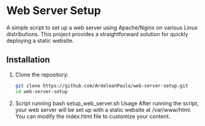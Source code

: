 # Web Server Setup

A simple script to set up a web server using Apache/Nginx on various Linux distributions. This project provides a straightforward solution for quickly deploying a static website.
## Installation

1. Clone the repository:
   ```bash
   git clone https://github.com/ArdeleanPaula/web-server-setup.git
   cd web-server-setup
 2. Script running
    bash setup_web_server.sh
Usage
After running the script, your web server will be set up with a static website at /var/www/html. You can modify the index.html file to customize your content.
     
